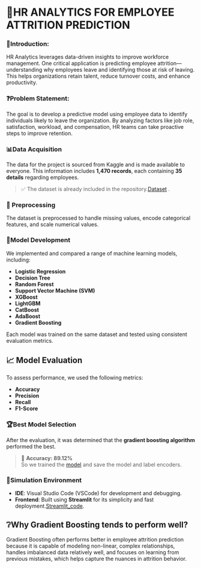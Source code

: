 # 💼HR ANALYTICS FOR EMPLOYEE ATTRITION PREDICTION
### 📘Introduction:
HR Analytics leverages data-driven insights to improve workforce management. One critical application is predicting employee attrition—understanding why employees leave and identifying those at risk of leaving. This helps organizations retain talent, reduce turnover costs, and enhance productivity.
### ❓Problem Statement:
The goal is to develop a predictive model using employee data to identify individuals likely to leave the organization. By analyzing factors like job role, satisfaction, workload, and compensation, HR teams can take proactive steps to improve retention.
### 📊Data Acquisition
The data for the project is sourced from Kaggle and is made available to everyone. This information includes **1,470 records**, each containing **35 details** regarding employees. <br> 
> ✅ The dataset is already included in the repository.[Dataset](https://github.com/shruti041/HR_ANALYTICS_FOR_EMPLOYEE_ATTRITION_PREDICTION/blob/main/HR-Employee-Attrition.csv) .
### 🔄 Preprocessing
The dataset is preprocessed to handle missing values, encode categorical features, and scale numerical values.
### 🤖Model Development
We implemented and compared a range of machine learning models, including:
- **Logistic Regression**
- **Decision Tree**
- **Random Forest**
- **Support Vector Machine (SVM)**
- **XGBoost**
- **LightGBM**
- **CatBoost**
- **AdaBoost**
- **Gradient Boosting**

Each model was trained on the same dataset and tested using consistent evaluation metrics.
## 📈 Model Evaluation
To assess performance, we used the following metrics:
- **Accuracy**
- **Precision**
- **Recall**
- **F1-Score**
### 🏆Best Model Selection
After the evaluation, it was determined that the **gradient boosting algorithm** performed the best. 
> 🎯 **Accuracy: 89.12%** <br>
So we trained the [model](https://github.com/shruti041/HR_ANALYTICS_FOR_EMPLOYEE_ATTRITION_PREDICTION/blob/main/Gradient_Boosting.py) and save the model and label encoders. <br>
### 🧪Simulation Environment
- **IDE**: Visual Studio Code (VSCode) for development and debugging.
- **Frontend**: Built using **Streamlit** for its simplicity and fast deployment.[Streamlit_code](https://github.com/shruti041/HR_ANALYTICS_FOR_EMPLOYEE_ATTRITION_PREDICTION/blob/main/Final_app.py).
## ❔Why Gradient Boosting tends to perform well?
Gradient Boosting often performs better in employee attrition prediction because it is capable of modeling non-linear, complex relationships, handles imbalanced data relatively well, and focuses on learning from previous mistakes, which helps capture the nuances in attrition behavior.
